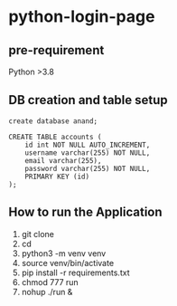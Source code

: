 # python-login-page

## pre-requirement 
Python >3.8


## DB creation and table setup

```
create database anand;
```

```
CREATE TABLE accounts (
    id int NOT NULL AUTO_INCREMENT,
    username varchar(255) NOT NULL,
    email varchar(255),
    password varchar(255) NOT NULL,
    PRIMARY KEY (id)
);
```

## How to run the Application

1. git clone <repo>
2. cd <repo>
3. python3 -m venv venv
4. source venv/bin/activate
5. pip install -r requirements.txt
6. chmod 777 run
7. nohup ./run &

